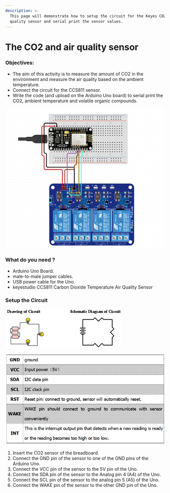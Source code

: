 ```yaml
---
description: >-
  This page will demonstrate how to setup the circuit for the Keyes CO2 and air
  quality sensor and serial print the sensor values.
---
```


# The CO2 and air quality sensor

### Objectives:

* The aim of this activity is to measure the amount of CO2 in the environment and measure the air quality based on the ambient temperature.
* Connect the circuit for the CCS811 sensor.
* Write the code \(and upload on the Arduino Uno board\) to serial print the CO2, ambient temperature and volatile organic compounds. 

![](../.gitbook/assets/image%20%284%29.png)

### What do you need ?

* Arduino Uno Board. 
* male-to-male jumper cables. 
* USB power cable for the Uno.
* keyestudio CCS811 Carbon Dioxide Temperature Air Quality Sensor

### Setup the Circuit

![The circuit for the CO2 and air quality sensor](../.gitbook/assets/image%20%2814%29.png)

![Pin description of the CCS811 sensor](../.gitbook/assets/image%20%2817%29.png)

1. Insert the CO2 sensor of the breadboard.
2. Connect the GND pin of the sensor to one of the GND pins of the Arduino Uno.
3. Connect the VCC pin of the sensor to the 5V pin of the Uno.
4. Connect the SDA pin of the sensor to the Analog pin 4 \(A4\) of the Uno.
5. Connect the SCL pin of the sensor to the analog pin 5 \(A5\) of the Uno.
6. Connect the WAKE pin of the sensor to the other GND pin of the Uno.





